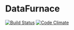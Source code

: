 # DataFurnace

[![Build Status](https://travis-ci.org/mxinden/data-furnace.svg?branch=development)](https://travis-ci.org/minden/data-furnace)
[![Code Climate](https://codeclimate.com/github/mxinden/data-furnace/badges/gpa.svg)](https://codeclimate.com/github/minden/data-furnace)
